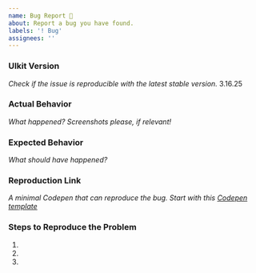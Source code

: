 ```yaml
---
name: Bug Report 🐛
about: Report a bug you have found.
labels: '! Bug'
assignees: ''
---
```


<!--

👋 Hi, thank you for using UIKit!

Please open an issues only for a bug report or feature request. Make sure no one else has already opened a similar issue. If you need help or have questions about UIkit, there are few places to start:

- Search our public documentation: https://getuikit.com/docs
- Ask the community in the Discord chat: https://discord.gg/NEt4Pv7
- Look for an answer on Stack Overflow: https://stackoverflow.com/questions/ask?tags=getuikit

-->

### UIkit Version

_Check if the issue is reproducible with the latest stable version._
3.16.25

### Actual Behavior

_What happened? Screenshots please, if relevant!_

### Expected Behavior

_What should have happened?_

### Reproduction Link

_A minimal Codepen that can reproduce the bug. Start with this [Codepen template](http://codepen.io/anon/pen/XMpryM)_

### Steps to Reproduce the Problem

1.
2.
3.
